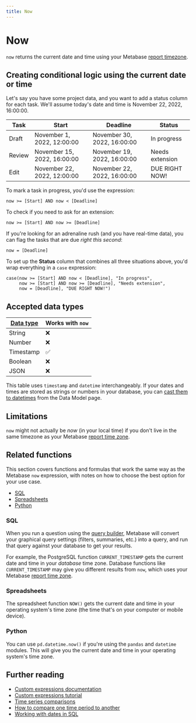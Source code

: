 ```yaml
---
title: Now
---
```


# Now

`now` returns the current date and time using your Metabase [report timezone](../configuring-metabase/settings#report-timezone).

## Creating conditional logic using the current date or time

Let's say you have some project data, and you want to add a status column for each task. We'll assume today's date and time is November 22, 2022, 16:00:00.

| Task     | Start                       | Deadline                    | Status          |
|----------|-----------------------------|-----------------------------|-----------------|
| Draft    | November 1, 2022, 12:00:00  | November 30, 2022, 16:00:00 | In progress     |
| Review   | November 15, 2022, 16:00:00 | November 19, 2022, 16:00:00 | Needs extension |
| Edit     | November 22, 2022, 12:00:00 | November 22, 2022, 16:00:00 | DUE RIGHT NOW!  |

To mark a task in progress, you'd use the expression:

```
now >= [Start] AND now < [Deadline] 
```

To check if you need to ask for an extension:

```
now >= [Start] AND now >= [Deadline]
```

If you're looking for an adrenaline rush (and you have real-time data), you can flag the tasks that are due _right this second_:

```
now = [Deadline]
```

To set up the **Status** column that combines all three situations above, you'd wrap everything in a `case` expression:

```
case(now >= [Start] AND now < [Deadline], "In progress",
     now >= [Start] AND now >= [Deadline], "Needs extension",
     now = [Deadline], "DUE RIGHT NOW!")
```

## Accepted data types

| [Data type](https://www.metabase.com/learn/databases/data-types-overview#examples-of-data-types) | Works with `now`  |
| ----------------------- | -------------------- |
| String                  | ❌                   |
| Number                  | ❌                   |
| Timestamp               | ✅                   |
| Boolean                 | ❌                   |
| JSON                    | ❌                   |

This table uses `timestamp` and `datetime` interchangeably. If your dates and times are stored as strings or numbers in your database, you can [cast them to datetimes](../data-modeling/metadata-editing#casting-to-a-specific-data-type) from the Data Model page.

## Limitations

`now` might not actually be _now_ (in your local time) if you don't live in the same timezone as your Metabase [report time zone](../configuring-metabase/settings#report-timezone).

## Related functions

This section covers functions and formulas that work the same way as the Metabase `now` expression, with notes on how to choose the best option for your use case.

- [SQL](#sql)
- [Spreadsheets](#spreadsheets)
- [Python](#python)

### SQL

When you run a question using the [query builder](https://www.metabase.com/glossary/query_builder), Metabase will convert your graphical query settings (filters, summaries, etc.) into a query, and run that query against your database to get your results.

For example, the PostgreSQL function `CURRENT_TIMESTAMP` gets the current date and time in your _database_ time zone. Database functions like `CURRENT_TIMESTAMP` may give you different results from `now`, which uses your Metabase [report time zone](../configuring-metabase/settings#report-timezone).

### Spreadsheets

The spreadsheet function `NOW()` gets the current date and time in your operating system's time zone (the time that's on your computer or mobile device).

### Python

You can use `pd.datetime.now()` if you're using the `pandas` and `datetime` modules. This will give you the current date and time in your operating system's time zone.

## Further reading

- [Custom expressions documentation](../expressions.md)
- [Custom expressions tutorial](https://www.metabase.com/learn/questions/custom-expressions)
- [Time series comparisons](https://www.metabase.com/learn/questions/time-series-comparisons)
- [How to compare one time period to another](https://www.metabase.com/learn/dashboards/compare-times)
- [Working with dates in SQL](https://www.metabase.com/learn/sql-questions/dates-in-sql)
